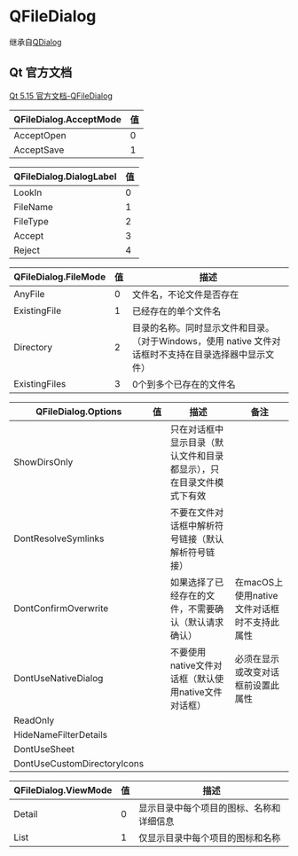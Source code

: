 # QFileDialog

继承自[QDialog](../29-QDialog/00-QDialog-对话框窗口基类.md)



## Qt 官方文档

[Qt 5.15 官方文档-QFileDialog](https://doc.qt.io/qt-5.15/qfiledialog.html)



| QFileDialog.AcceptMode | 值   |
| ---------------------- | ---- |
| AcceptOpen             | 0    |
| AcceptSave             | 1    |



| QFileDialog.DialogLabel | 值   |
| ----------------------- | ---- |
| LookIn                  | 0    |
| FileName                | 1    |
| FileType                | 2    |
| Accept                  | 3    |
| Reject                  | 4    |



| QFileDialog.FileMode | 值   | 描述                                                         |
| -------------------- | ---- | ------------------------------------------------------------ |
| AnyFile              | 0    | 文件名，不论文件是否存在                                     |
| ExistingFile         | 1    | 已经存在的单个文件名                                         |
| Directory            | 2    | 目录的名称。同时显示文件和目录。（对于Windows，使用 native 文件对话框时不支持在目录选择器中显示文件） |
| ExistingFiles        | 3    | 0个到多个已存在的文件名                                      |



| QFileDialog.Options         | 值   | 描述                                                         | 备注                                         |
| --------------------------- | ---- | ------------------------------------------------------------ | -------------------------------------------- |
| ShowDirsOnly                |      | 只在对话框中显示目录（默认文件和目录都显示），只在目录文件模式下有效 |                                              |
| DontResolveSymlinks         |      | 不要在文件对话框中解析符号链接（默认解析符号链接）           |                                              |
| DontConfirmOverwrite        |      | 如果选择了已经存在的文件，不需要确认（默认请求确认）         | 在macOS上使用native 文件对话框时不支持此属性 |
| DontUseNativeDialog         |      | 不要使用native文件对话框（默认使用native文件对话框）         | 必须在显示或改变对话框前设置此属性           |
| ReadOnly                    |      |                                                              |                                              |
| HideNameFilterDetails       |      |                                                              |                                              |
| DontUseSheet                |      |                                                              |                                              |
| DontUseCustomDirectoryIcons |      |                                                              |                                              |





| QFileDialog.ViewMode | 值   | 描述                                     |
| -------------------- | ---- | ---------------------------------------- |
| Detail               | 0    | 显示目录中每个项目的图标、名称和详细信息 |
| List                 | 1    | 仅显示目录中每个项目的图标和名称         |

